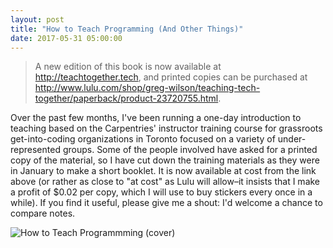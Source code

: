 ```yaml
---
layout: post
title: "How to Teach Programming (And Other Things)"
date: 2017-05-31 05:00:00
---
```


> A new edition of this book is now available at <http://teachtogether.tech>,
> and printed copies can be purchased at <http://www.lulu.com/shop/greg-wilson/teaching-tech-together/paperback/product-23720755.html>.

Over the past few months,
I've been running a one-day introduction to teaching based on the Carpentries' instructor training course
for grassroots get-into-coding organizations in Toronto focused on a variety of under-represented groups.
Some of the people involved have asked for a printed copy of the material,
so I have cut down the training materials as they were in January to make a short booklet.
It is now available at cost from the link above
(or rather as close to "at cost" as Lulu will allow–it insists that I make a profit of $0.02 per copy,
which I will use to buy stickers every once in a while).
If you find it useful,
please give me a shout:
I'd welcome a chance to compare notes.

<img src="{{site.github.url}}/files/2017/05/how-to-teach-programming.jpg" alt="How to Teach Programmming (cover)" />
